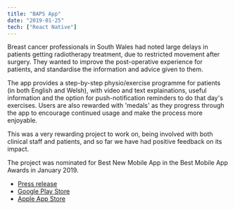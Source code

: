 ```yaml
---
title: "BAPS App"
date: "2019-01-25"
tech: ["React Native"]
---
```


Breast cancer professionals in South Wales had noted large delays in patients getting radiotherapy treatment, due to restricted movement after surgery. They wanted to improve the post-operative experience for patients, and standardise the information and advice given to them.

The app provides a step-by-step physio/exercise programme for patients (in both English and Welsh), with video and text explainations, useful information and the option for push-notification reminders to do that day's exercises. Users are also rewarded with 'medals' as they progress through the app to encourage continued usage and make the process more enjoyable.

This was a very rewarding project to work on, being involved with both clinical staff and patients, and so far we have had positive feedback on its impact.

The project was nominated for Best New Mobile App in the Best Mobile App Awards in January 2019.

- [Press release](http://www.thepracticeofhealth.wales.nhs.uk/news/50308)
- [ Google Play Store](https://play.google.com/store/apps/details?id=com.velindre.baps&hl=en_GB)
- [Apple App Store](https://apps.apple.com/gb/app/the-baps-app-wales/id1450394179)
